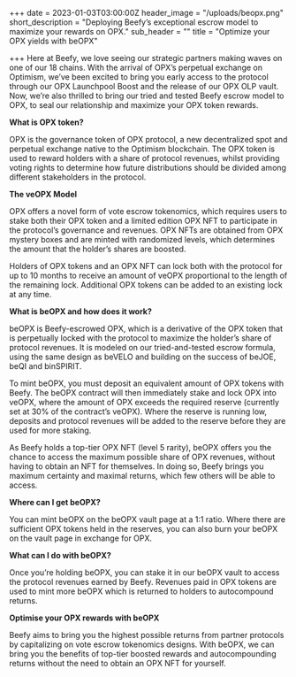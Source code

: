 +++
date = 2023-01-03T03:00:00Z
header_image = "/uploads/beopx.png"
short_description = "Deploying Beefy’s exceptional escrow model to maximize your rewards on OPX."
sub_header = ""
title = "Optimize your OPX yields with beOPX"

+++
Here at Beefy, we love seeing our strategic partners making waves on one of our 18 chains. With the arrival of OPX’s perpetual exchange on Optimism, we’ve been excited to bring you early access to the protocol through our OPX Launchpool Boost and the release of our OPX OLP vault. Now, we’re also thrilled to bring our tried and tested Beefy escrow model to OPX, to seal our relationship and maximize your OPX token rewards.

**What is OPX token?**

OPX is the governance token of OPX protocol, a new decentralized spot and perpetual exchange native to the Optimism blockchain. The OPX token is used to reward holders with a share of protocol revenues, whilst providing voting rights to determine how future distributions should be divided among different stakeholders in the protocol.

**The veOPX Model**

OPX offers a novel form of vote escrow tokenomics, which requires users to stake both their OPX token and a limited edition OPX NFT to participate in the protocol’s governance and revenues. OPX NFTs are obtained from OPX mystery boxes and are minted with randomized levels, which determines the amount that the holder’s shares are boosted.

Holders of OPX tokens and an OPX NFT can lock both with the protocol for up to 10 months to receive an amount of veOPX proportional to the length of the remaining lock. Additional OPX tokens can be added to an existing lock at any time.

**What is beOPX and how does it work?**

beOPX is Beefy-escrowed OPX, which is a derivative of the OPX token that is perpetually locked with the protocol to maximize the holder’s share of protocol revenues. It is modeled on our tried-and-tested escrow formula, using the same design as beVELO and building on the success of beJOE, beQI and binSPIRIT.

To mint beOPX, you must deposit an equivalent amount of OPX tokens with Beefy. The beOPX contract will then immediately stake and lock OPX into veOPX, where the amount of OPX exceeds the required reserve (currently set at 30% of the contract’s veOPX). Where the reserve is running low, deposits and protocol revenues will be added to the reserve before they are used for more staking.

As Beefy holds a top-tier OPX NFT (level 5 rarity), beOPX offers you the chance to access the maximum possible share of OPX revenues, without having to obtain an NFT for themselves. In doing so, Beefy brings you maximum certainty and maximal returns, which few others will be able to access.

**Where can I get beOPX?**

You can mint beOPX on the beOPX vault page at a 1:1 ratio. Where there are sufficient OPX tokens held in the reserves, you can also burn your beOPX on the vault page in exchange for OPX.

**What can I do with beOPX?**

Once you’re holding beOPX, you can stake it in our beOPX vault to access the protocol revenues earned by Beefy. Revenues paid in OPX tokens are used to mint more beOPX which is returned to holders to autocompound returns.

**Optimise your OPX rewards with beOPX**

Beefy aims to bring you the highest possible returns from partner protocols by capitalizing on vote escrow tokenomics designs. With beOPX, we can bring you the benefits of top-tier boosted rewards and autocompounding returns without the need to obtain an OPX NFT for yourself.